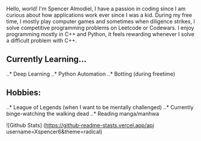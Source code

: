 Hello, world! I'm Spencer Almodiel, I have a passion in coding since I am curious about how applications work ever since I was a kid. During my free time, I mostly play computer games and sometimes when diligence strikes, I solve competitive programming problems on Leetcode or Codewars. I enjoy programming mostly in C++ and Python, it feels rewarding whenever I solve a difficult problem with C++. 

## Currently Learning...
..* Deep Learning
..* Python Automation
..* Botting (during freetime)

## Hobbies: 
..* League of Legends (when I want to be mentally challenged)
..* Currently binge-watching the walking dead
..* Reading manga/manhwa 

![Github Stats] (https://github-readme-stasts.vercel.app/api username=Xspencer6&theme=radical)
